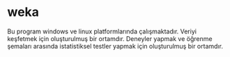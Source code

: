 # weka
Bu program windows ve linux platformlarında çalışmaktadır.
Veriyi keşfetmek için oluşturulmuş bir ortamdır. 
Deneyler yapmak ve öğrenme şemaları arasında istatistiksel testler yapmak için oluşturulmuş bir ortamdır. 
